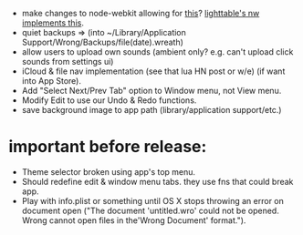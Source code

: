 + make changes to node-webkit allowing for 
  [this](https://github.com/rogerwang/node-webkit/issues/367)?
  [lighttable's nw implements this](https://github.com/LightTable/node-webkit).
+ quiet backups =>
  (into ~/Library/Application Support/Wrong/Backups/file(date).wreath)
+ allow users to upload own sounds (ambient only? e.g. can't upload click sounds
  from settings ui)
+ iCloud & file nav implementation (see that lua HN post or w/e)
  (if want into App Store).
+ Add "Select Next/Prev Tab" option to Window menu, not View menu.
+ Modify Edit to use our Undo & Redo functions.
+ save background image to app path (library/application support/etc.)

# important before release:
+ Theme selector broken using app's top menu.
+ Should redefine edit & window menu tabs. they use fns that could break app.
+ Play with info.plist or something until OS X stops throwing an error on
  document open ("The document 'untitled.wro' could not be opened. Wrong
  cannot open files in the'Wrong Document' format.").
